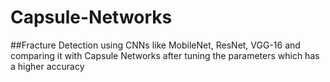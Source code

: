 # Capsule-Networks
##Fracture Detection using CNNs like MobileNet, ResNet, VGG-16 and comparing it with Capsule Networks after tuning the parameters which has a higher accuracy
